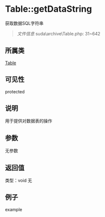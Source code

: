 # Table::getDataString
获取数据SQL字符串
> *文件信息* suda\archive\Table.php: 31~642
## 所属类 

[Table](../Table.md)

## 可见性

  protected  
## 说明


用于提供对数据表的操作


## 参数

无参数

## 返回值
类型：void
无

## 例子

example